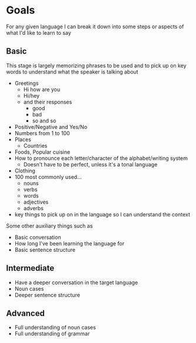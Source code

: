 # Goals

For any given language I can break it down into some steps or aspects of what I'd like to learn to say

## Basic

This stage is largely memorizing phrases to be used and to pick up on key words to understand what the speaker is talking about

- Greetings
	- Hi how are you
	- Hi/hey
	- and their responses
		- good
		- bad
		- so and so
- Positive/Negative and Yes/No
- Numbers from 1 to 100
- Places
	- Countries
- Foods, Popular cuisine
- How to pronounce each letter/character of the alphabet/writing system
	- Doesn't have to be perfect, unless it's a tonal language
- Clothing
- 100 most commonly used...
	- nouns
	- verbs
	- words
	- adjectives
	- adverbs
- key things to pick up on in the language so I can understand the context

Some other auxiliary things such as

- Basic conversation
- How long I've been learning the language for
- Basic sentence structure

## Intermediate

- Have a deeper conversation in the target language
- Noun cases
- Deeper sentence structure

## Advanced

- Full understanding of noun cases
- Full understanding of grammar

